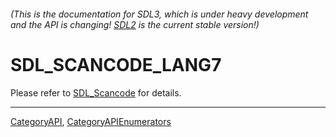 ###### (This is the documentation for SDL3, which is under heavy development and the API is changing! [SDL2](https://wiki.libsdl.org/SDL2/) is the current stable version!)
# SDL_SCANCODE_LANG7

Please refer to [SDL_Scancode](SDL_Scancode) for details.

----
[CategoryAPI](CategoryAPI), [CategoryAPIEnumerators](CategoryAPIEnumerators)

